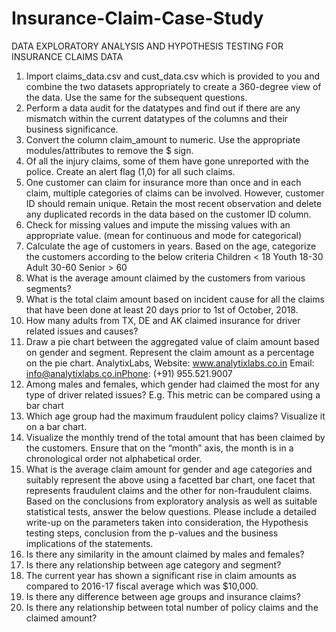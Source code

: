 # Insurance-Claim-Case-Study
DATA EXPLORATORY ANALYSIS AND HYPOTHESIS TESTING FOR INSURANCE CLAIMS DATA


1. Import claims_data.csv and cust_data.csv which is provided to you and 
combine the two datasets appropriately to create a 360-degree view of 
the data. Use the same for the subsequent questions.
2. Perform a data audit for the datatypes and find out if there are any 
mismatch within the current datatypes of the columns and their 
business significance.
3. Convert the column claim_amount to numeric. Use the appropriate 
modules/attributes to remove the $ sign.
4. Of all the injury claims, some of them have gone unreported with the 
police. Create an alert flag (1,0) for all such claims.
5. One customer can claim for insurance more than once and in each claim,
multiple categories of claims can be involved. However, customer ID 
should remain unique. 
Retain the most recent observation and delete any duplicated records in
the data based on the customer ID column.
6. Check for missing values and impute the missing values with an 
appropriate value. (mean for continuous and mode for categorical)
7. Calculate the age of customers in years. Based on the age, categorize the
customers according to the below criteria
Children < 18
Youth 18-30
Adult 30-60
Senior > 60
8. What is the average amount claimed by the customers from various 
segments?
9. What is the total claim amount based on incident cause for all the claims
that have been done at least 20 days prior to 1st of October, 2018.
10. How many adults from TX, DE and AK claimed insurance for driver 
related issues and causes? 
11. Draw a pie chart between the aggregated value of claim amount based 
on gender and segment. Represent the claim amount as a percentage on
the pie chart.
AnalytixLabs, Website: www.analytixlabs.co.in Email: info@analytixlabs.co.inPhone: (+91) 955.521.9007
12. Among males and females, which gender had claimed the most for any 
type of driver related issues? E.g. This metric can be compared using a 
bar chart
13. Which age group had the maximum fraudulent policy claims? Visualize 
it on a bar chart.
14. Visualize the monthly trend of the total amount that has been claimed 
by the customers. Ensure that on the “month” axis, the month is in a 
chronological order not alphabetical order. 
15. What is the average claim amount for gender and age categories and 
suitably represent the above using a facetted bar chart, one facet that 
represents fraudulent claims and the other for non-fraudulent claims.
Based on the conclusions from exploratory analysis as well as suitable 
statistical tests, answer the below questions. Please include a detailed 
write-up on the parameters taken into consideration, the Hypothesis 
testing steps, conclusion from the p-values and the business implications of 
the statements. 
16. Is there any similarity in the amount claimed by males and females?
17. Is there any relationship between age category and segment?
18. The current year has shown a significant rise in claim amounts as 
compared to 2016-17 fiscal average which was $10,000.
19. Is there any difference between age groups and insurance claims?
20. Is there any relationship between total number of policy claims and the 
claimed amount?
